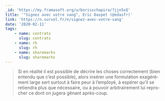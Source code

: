 ```yaml
---
_id: 'https://my.framasoft.org/u/borisschapira/?jjn5xQ'
title: '"Signez avec votre sang", Eric Daspet (@edasfr)'
link: 'https://n.survol.fr/n/signez-avec-votre-sang'
date: '2020-02-11'
tags:
    - name: contrats
      slug: contrats
    - name: rh
      slug: rh
    - name: sharemarks
      slug: sharemarks
---
```


<div class="markdown"><blockquote>
<p>Si en réalité il est possible de décrire les choses correc­te­ment (bien entendu que c’est possible), alors insé­rer une formu­la­tion exagé­ré­ment large sert surtout à faire peur à l’em­ployé, à espé­rer qu’il se retien­dra plus que néces­saire, ou à pouvoir arbi­trai­re­ment lui repro­cher ce dont on jugera gênant après-coup.
</p>
</blockquote></div>

